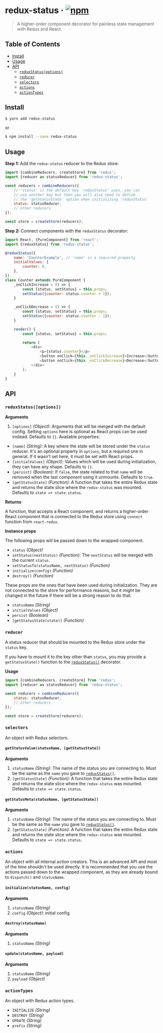 # redux-status · [![npm](https://img.shields.io/npm/v/redux-status.svg)](https://npm.im/redux-status)

> A higher-order component decorator for painless state management with Redux and React.

## Table of Contents

- [Install](#install)
- [Usage](#usage)
- [API](#api)
  - [`reduxStatus(options)`](#reduxstatusoptions)
  - [`reducer`](#reducer)
  - [`selectors`](#selectors)
  - [`actions`](#actions)
  - [`actionTypes`](#actiontypes)

## Install

```bash
$ yarn add redux-status
```
or
```bash
$ npm install --save redux-status
```

## Usage

__Step 1:__ Add the `redux-status` reducer to the Redux store:
```js
import {combineReducers, createStore} from 'redux';
import {reducer as statusReducer} from 'redux-status';

const reducers = combineReducers({
    // 'status' is the default key 'reduxStatus' uses, you can
    // use another key but then you will also need to define
    // the 'getStatusState' option when initializing 'reduxStatus'
    status: statusReducer,
    // other reducers
});

const store = createStore(reducers);
```

__Step 2:__ Connect components with the `reduxStatus` decorator:
```js
import React, {PureComponent} from 'react';
import {reduxStatus} from 'redux-status';

@reduxStatus({
    name: 'CounterExample', // 'name' is a required property
    initialValues: {
        counter: 0,
    },
})
class Counter extends PureComponent {
    _onClickIncrease = () => {
        const {status, setStatus} = this.props;
        setStatus({counter: status.counter + 1});
    }

    _onClickDecrease = () => {
        const {status, setStatus} = this.props;
        setStatus({counter: status.counter - 1});
    }

    render() {
        const {status, setStatus} = this.props;

        return (
            <div>
                <p>{status.counter}</p>
                <button onClick={this._onClickIncrease}>Increase</button>
                <button onClick={this._onClickDecrease}>Decrease</button>
            </div>
        );
    }
}
```

## API

### `reduxStatus([options])`

__Arguments__

1. `[options]` _(Object)_: Arguments that will be merged with the default config. Setting `options` here is optional as React props can be used instead. Defaults to `{}`. Available properties:
  - `[name]` _(String)_: A key where the state will be stored under the `status` reducer. It's an optional property in `options`, but a required one in general. If it wasn't set here, it must be set with React props.
  - `[initialValues]` _(Object)_: Values which will be used during initialization, they can have any shape. Defaults to `{}`.
  - `[persist]` _(Boolean)_: If `false`, the state related to that `name` will be removed when the last component using it unmounts. Defaults to `true`.
  - `[getStatusState]` _(Function)_: A function that takes the entire Redux state and returns the state slice where the `redux-status` was mounted. Defaults to `state => state.status`.

__Returns__

A function, that accepts a React component, and returns a higher-order React component that is connected to the Redux store using `connect` function from `react-redux`.

__Instance props__

The following props will be passed down to the wrapped component.

- `status` _(Object)_
- `setStatus(nextStatus)` _(Function)_: The `nextStatus` will be merged with the current `status`.
- `setStatusTo(statusName, nextStatus)` _(Function)_
- `initialize(config)` _(Function)_
- `destroy()` _(Function)_

These props are the ones that have been used during initialization. They are not connected to the store for performance reasons, but it might be changed in the future if there will be a strong reason to do that.

- `statusName` _(String)_
- `initialValues` _(Object)_
- `persist` _(Boolean)_
- `[getStatusState(state)]` _(Function)_

### `reducer`

A status reducer that should be mounted to the Redux store under the `status` key.

If you have to mount it to the key other than `status`, you may provide a `getStatusState()` function to the [`reduxStatus()`](#reduxstatusoptions) decorator.

__Usage__
```js
import {combineReducers, createStore} from 'redux';
import {reducer as statusReducer} from 'redux-status';

const reducers = combineReducers({
    status: statusReducer,
    // other reducers
});

const store = createStore(reducers);
```

### `selectors`

An object with Redux selectors.

#### `getStatusValue(statusName, [getStatusState])`

__Arguments__

1. `statusName` _(String)_: The name of the status you are connecting to. Must be the same as the `name` you gave to [`reduxStatus()`](#reduxstatusoptions).
2. `[getStatusState]` _(Function)_: A function that takes the entire Redux state and returns the state slice where the `redux-status` was mounted. Defaults to `state => state.status`.

#### `getStatusMeta(statusName, [getStatusState])`

__Arguments__

1. `statusName` _(String)_: The name of the status you are connecting to. Must be the same as the `name` you gave to [`reduxStatus()`](#reduxstatusoptions).
2. `[getStatusState]` _(Function)_: A function that takes the entire Redux state and returns the state slice where the `redux-status` was mounted. Defaults to `state => state.status`.

### `actions`

An object with all internal action creators. This is an advanced API and most of the time shouldn't be used directly. It is recommended that you use the actions passed down to the wrapped component, as they are already bound to `dispatch()` and `statusName`.

#### `initialize(statusName, config)`

__Arguments__

1. `statusName` _(String)_
2. `config` _(Object)_: initial config.

#### `destroy(statusName)`

__Arguments__

1. `statusName` _(String)_

#### `update(statusName, payload)`

__Arguments__

1. `statusName` _(String)_
2. `payload` _(Object)_

### `actionTypes`

An object with Redux action types.

- `INITIALIZE` _(String)_
- `DESTROY` _(String)_
- `UPDATE` _(String)_
- `prefix` _(String)_
